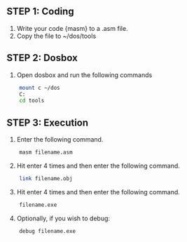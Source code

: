 ## STEP 1: Coding
1. Write your code {masm} to a .asm file.
2. Copy the file to ~/dos/tools

## STEP 2: Dosbox
1. Open dosbox and run the following commands
```bash
    mount c ~/dos
    C:
    cd tools
```

## STEP 3: Execution
1. Enter the following command.
```bash
    masm filename.asm
```
2. Hit enter 4 times and then enter the following command.
```bash
    link filename.obj
```
3. Hit enter 4 times and then enter the following command.
```bash
    filename.exe
```
4. Optionally, if you wish to debug:
```bash
    debug filename.exe
```
